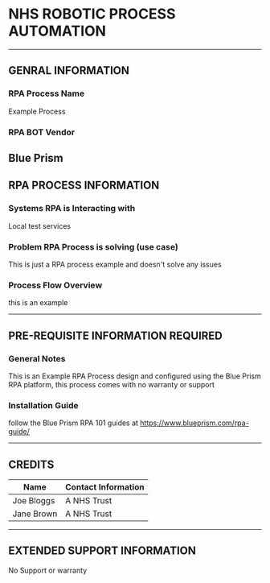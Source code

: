 # NHS ROBOTIC PROCESS AUTOMATION

--------------------------------------------------------------------------------
## GENRAL INFORMATION
### RPA Process Name
Example Process

### RPA BOT Vendor
Blue Prism
--------------------------------------------------------------------------------
## RPA PROCESS INFORMATION
### Systems RPA is Interacting with
Local test services

### Problem RPA Process is solving (use case)
This is just a RPA process example and doesn't solve any issues

### Process Flow Overview
this is an example

--------------------------------------------------------------------------------
## PRE-REQUISITE INFORMATION REQUIRED
### General Notes
This is an Example RPA Process design and configured using the Blue Prism RPA platform, this process comes with no warranty or support

### Installation Guide
follow the Blue Prism RPA 101 guides at https://www.blueprism.com/rpa-guide/

--------------------------------------------------------------------------------
## CREDITS

| Name | Contact Information |
| ----------- | ----------- |
| Joe Bloggs | A NHS Trust |
| Jane Brown | A NHS Trust |
--------------------------------------------------------------------------------
## EXTENDED SUPPORT INFORMATION

No Support or warranty 

